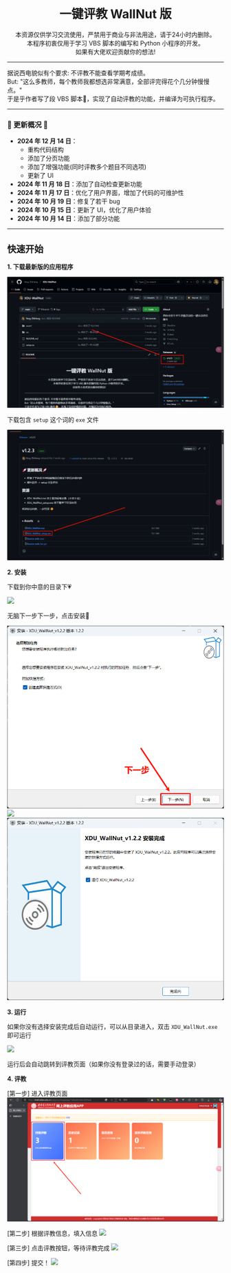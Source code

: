 <div align="center">
    <h1>
        一键评教 WallNut 版
    </h1>
    本资源仅供学习交流使用，严禁用于商业与非法用途，请于24小时内删除。
    <br>
    本程序初衷仅用于学习 VBS 脚本的编写和 Python 小程序的开发。
    <br>
    如果有大佬欢迎贡献你的想法!
</div>


---

<div>
    据说西电貌似有个要求: 不评教不能查看学期考成绩。
    <br>
    But: "这么多教师，每个教师我都想选非常满意，全部评完得花个几分钟慢慢点。"
    <br>
    于是乎作者写了段 VBS 脚本🤔，实现了自动评教的功能，并编译为可执行程序。
</div>



---

### 🚀 更新概况 🚀

- **2024 年 12 月 14 日**：
    - 重构代码结构
    - 添加了分页功能
    - 添加了增强功能(同时评教多个题目不同选项)
    - 更新了 UI
- **2024 年 11 月 18 日**：添加了自动检查更新功能
- **2024 年 11 月 17 日**：优化了用户界面，增加了代码的可维护性
- **2024 年 10 月 19 日**：修复了若干 bug
- **2024 年 10 月 15 日**：更新了 UI，优化了用户体验
- **2024 年 10 月 14 日**：添加了部分功能

---

## 快速开始

**1. 下载最新版的应用程序**

<img src='./assets/images/1.png'>

下载包含 `setup` 这个词的 `exe` 文件

<img src='./assets/images/2.png'>

**2. 安装**

下载到你中意的目录下💗

<img src='./assets/images/3.png'>

无脑下一步下一步，点击安装🤪

<img src='./assets/images/4.png'>
<img src='./assets/images/5.png'>
<img src='./assets/images/6.png'>

**3. 运行**

如果你没有选择安装完成后自动运行，可以从目录进入，双击 `XDU_WallNut.exe` 即可运行

<img src='./assets/images/11.png'>

运行后会自动跳转到评教页面（如果你没有登录过的话，需要手动登录）

**4. 评教**

[第一步] 进入评教页面
<img src='./assets/images/7.png'>

[第二步] 根据评教信息，填入信息
<img src='./assets/images/8.png'>

[第三步] 点击评教按钮，等待评教完成
<img src='./assets/images/9.png'>

[第四步] 提交！
<img src='./assets/images/10.png'>



